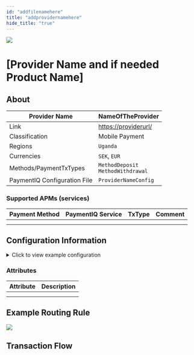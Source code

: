 ```yaml
--- 
id: "addfilenamehere"
title: "addprovidernamehere"
hide_title: "true"
---
```


[comment]: <> (the logo should have the providers name in lower caps and be in png format)
[comment]: <> (the logo should be exactly 300px wide. height max 300px, preferably less)
![](/img/providers/logos/[providername].png)

# [Provider Name and if needed Product Name]
## About
[comment]: <> (short text describing what the provider offers and its benefits.)

| Provider Name                | NameOfTheProvider                                                  |
|------------------------------|--------------------------------------------------------------------|
| Link                         | [https://providerurl/](https://providerurl/)                       |
| Classification               | Mobile Payment                                                     |
| Regions                      | `Uganda`                                                           |
| Currencies                   | `SEK`, `EUR`			                                                  |
| Methods/PaymentTxTypes       | `MethodDeposit` <br/> `MethodWithdrawal`                           |  
| PaymentIQ Configuration File | `ProviderNameConfig`                                               |

[comment]: <> (Link should be to the main provider page, not the API)
[comment]: <> (classification can be one or more of:)
  [comment]: <> (Debit/Credit Card Processor)
  [comment]: <> (Aggregator)
  [comment]: <> (Wallet)
  [comment]: <> (PrePaid Card / Voucher)
  [comment]: <> (Online Banking)
  [comment]: <> (Crypto Currency)
  [comment]: <> (Mobile Payment)

### Supported APMs (services)

| Payment Method  | PaymentIQ Service  | TxType | Comment |
|-----------------|--------------------|--------|---------|
|                 |                    |        |         |
|                 |                    |        |         |

[comment]: <> (list the supported payment methods and the corresponding service names/service parameters and TxTypes that are supported. Describe in details when relevant.)

## Configuration Information

<details>
<summary>Click to view example configuration</summary>
<br/>

[comment]: <> (live configuration file. replace credentials with ?? and do not leave test credentials in)

```xml
[config goes here]
```

</details>

### Attributes

[comment]: <> (list all attributes in the configuration file. describe what the options are when relevant. make sure to mention how they connect to what the provider calls them when relevant.)

| Attribute   | Description        |
|-------------|--------------------|
|             |                    |
|             |                    |

[comment]: <> (Write a step by step setup guide. See provider CoinsPaid as an example.)

## Example Routing Rule

[comment]: <> (lowercaps name, png file format screenshot of an example routing rule)
![](/img/providers/routing/[providername].png)

## Transaction Flow

[comment]: <> (If possible add a multi image example tx flow.)


[comment]: <> (Test information should be added in the Test Credentials view in test backoffice)
